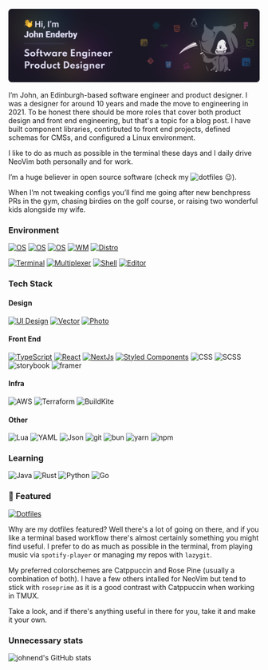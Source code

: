 ![Profile Header](./assets/github-header.png)

<!--
**johnend/johnend** is a ✨ _special_ ✨ repository because its `README.md` (this file) appears on your GitHub profile.
-->

I’m John, an Edinburgh-based software engineer and product designer. I was a designer for around 10 years and made the move to engineering in 2021. To be honest there should be more roles that cover both product design and front end engineering, but that's a topic for a blog post. I have built component libraries, contirbuted to front end projects, defined schemas for CMSs, and configured a Linux environment.

I like to do as much as possible in the terminal these days and I daily drive NeoVim both personally and for work.

I’m a huge believer in open source software (check my ![dotfiles](https://github.com/johnend/dots) 😉).

When I’m not tweaking configs you’ll find me going after new benchpress PRs in the gym, chasing birdies on the golf course, or raising two wonderful kids alongside my wife.

### Environment

[![OS](https://img.shields.io/badge/OS-macOS-000000?logo=apple&logoColor=white)](https://en.wikipedia.org/wiki/MacOS)
[![OS](https://img.shields.io/badge/macOS%20WM-Aerospace-000000?logo=apple&logoColor=white)](https://nikitabobko.github.io/AeroSpace/guide)
[![OS](https://img.shields.io/badge/OS-Linux-fcc624?logo=linux&logoColor=white)](https://en.wikipedia.org/wiki/Linux)
[![WM](https://img.shields.io/badge/Linux%20Wm-Sway-68751c?logo=sway&logoColor=white)](https://swaywm.org)
[![Distro](https://img.shields.io/badge/Distro-EndeavourOS-6e1ebf?logo=endeavouros&logoColor=white)](https://endeavouros.com)

[![Terminal](https://img.shields.io/badge/Terminal-Ghostty-blue?logo=ghostery&logoColor=white)](https://ghostty.org/)
[![Multiplexer](https://img.shields.io/badge/Multiplexer-TMUX-1bb91f?logo=tmux&logoColor=white)](https://ghostty.org/)
[![Shell](https://img.shields.io/badge/Shell-Zsh-f15a24?logoColor=white)](https://zsh.org/)
[![Editor](https://img.shields.io/badge/Editor-NeoVim-00195174?logo=neovim&logoColor=white)](https://neovim.io/)

### Tech Stack

#### Design

[![UI Design](https://img.shields.io/badge/UI-Figma-f24e1e?logo=figma&logoColor=white)](https://neovim.io/)
[![Vector](https://img.shields.io/badge/Vector-Affinity%20Designer-124881?logo=affinitydesigner&logoColor=white)](https://neovim.io/)
[![Photo](https://img.shields.io/badge/Photo-Affinity%20Photo-4e3188?logo=affinityphoto&logoColor=white)](https://neovim.io/)

#### Front End

[![TypeScript](https://img.shields.io/badge/Typescript-719af4?logo=typescript&logoColor=white)](https://www.typescriptlang.org/)
[![React](https://img.shields.io/badge/React-139fcd?logo=react&logoColor=white)](https://react.dev/)
[![NextJs](https://img.shields.io/badge/NextJs-000?logo=next.js&logoColor=white)](https://nextjs.org/)
[![Styled Components](https://img.shields.io/badge/Styled%20Components-bf4f74?logo=styled-components&logoColor=white)](https://styled-components.com/)
![CSS](https://img.shields.io/badge/CSS-333?logo=css&logoColor=white)
![SCSS](https://img.shields.io/badge/SCSS-bf4080?logo=sass&logoColor=white)
![storybook](https://img.shields.io/badge/Storybook-ff4785?logo=storybook&logoColor=white)
![framer](https://img.shields.io/badge/Framer-0055ff?logo=framer&logoColor=white)

#### Infra

![AWS](https://img.shields.io/badge/AWS-ec7211?logo=amazon-web-services&logoColor=white)
![Terraform](https://img.shields.io/badge/Terraform-7b42bc?logo=terraform&logoColor=white)
![BuildKite](https://img.shields.io/badge/BuildKite-14cc80?logo=buildkite&logoColor=white)

#### Other

![Lua](https://img.shields.io/badge/Lua-000080?logo=lua&logoColor=white)
![YAML](https://img.shields.io/badge/YAML-cb171e?logo=yaml&logoColor=white)
![Json](https://img.shields.io/badge/Json-000000?logo=json&logoColor=white)
![git](https://img.shields.io/badge/Git-f05032?logo=git&logoColor=white)
![bun](https://img.shields.io/badge/Bun-000000?logo=bun&logoColor=white)
![yarn](https://img.shields.io/badge/yarn-2c8ebb?logo=yarn&logoColor=white)
![npm](https://img.shields.io/badge/npm-cb3837?logo=npm&logoColor=white)

### Learning

![Java](https://img.shields.io/badge/Java-3a75b0?logo=openjdk&logoColor=white)
![Rust](https://img.shields.io/badge/Rust-000?logo=rust&logoColor=white)
![Python](https://img.shields.io/badge/Python-3776ab?logo=python&logoColor=white)
![Go](https://img.shields.io/badge/Go-00add8?logo=go&logoColor=white)

### 🚀 Featured

[![Dotfiles](https://github-readme-stats.vercel.app/api/pin/?username=johnend&repo=dots&theme=rose_pine)](https://github.com/johnend/dots)

Why are my dotfiles featured? Well there's a lot of going on there, and if you like a terminal based workflow there's almost certainly something you might find useful. I prefer to do as much as possible in the terminal, from playing music via `spotify-player` or managing my repos with `lazygit`.

My preferred colorschemes are Catppuccin and Rose Pine (usually a combination of both). I have a few others intalled for NeoVim but tend to stick with `roseprime` as it is a good contrast with Catppuccin when working in TMUX.

Take a look, and if there's anything useful in there for you, take it and make it your own.

### Unnecessary stats

![johnend's GitHub stats](https://github-readme-stats.vercel.app/api?username=johnend&show_icons=true&theme=rose_pine&rank_icon=github)
